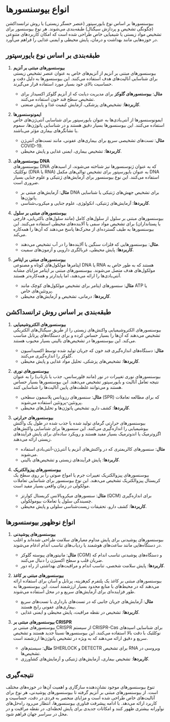 # انواع بیوسنسورها

بیوسنسورها بر اساس نوع بایورسپتور (عنصر حسگر زیستی) یا روش ترانسداکشن (چگونگی تشخیص و پردازش سیگنال) طبقه‌بندی می‌شوند. هر نوع بیوسنسور برای تشخیص مواد زیستی یا شیمیایی خاص طراحی شده است که امکان کاربردهای متنوعی در حوزه‌هایی مانند بهداشت و درمان، پایش محیطی و ایمنی غذایی را فراهم می‌آورد.

## طبقه‌بندی بر اساس نوع بایورسپتور

1. **بیوسنسورهای مبتنی بر آنزیم**  
   بیوسنسورهای مبتنی بر آنزیم از آنزیم‌های خاص به عنوان عنصر تشخیص زیستی برای شناسایی آنالیت‌های هدف استفاده می‌کنند. این بیوسنسورها به دلیل دقت و حساسیت بالای خود بسیار مورد استفاده قرار می‌گیرند.

   - **مثال**: **بیوسنسورهای گلوکز** برای مدیریت دیابت که از آنزیم گلوکز اکسیداز برای تشخیص سطح قند خون استفاده می‌کنند.
   - **کاربردها**: تشخیص‌های پزشکی، آزمایش کیفیت غذا و پایش صنعتی.

2. **ایمونوسنسورها**  
   ایمونوسنسورها از آنتی‌بادی‌ها به عنوان بایورسپتور برای شناسایی آنتی‌ژن‌های خاص استفاده می‌کنند. این بیوسنسورها بسیار دقیق هستند و در شناسایی پاتوژن‌ها، سموم یا نشانگرهای بیماری مؤثر می‌باشند.

   - **مثال**: تست‌های تشخیصی سریع برای بیماری‌های عفونی، مانند تست‌های آنتی‌ژن COVID-19.
   - **کاربردها**: تشخیص بیماری، ایمنی غذایی و پایش محیطی.

3. **بیوسنسورهای DNA**  
   بیوسنسورهای DNA که به عنوان ژنوسنسورها نیز شناخته می‌شوند، از اسیدهای نوکلئیک (DNA یا RNA) به عنوان بایورسپتور برای تشخیص توالی‌های مکمل DNA استفاده می‌کنند. این نوع بیوسنسور برای آزمایش‌های ژنتیکی و علوم جنایی بسیار ضروری است.

   - **مثال**: آزمایش‌های مبتنی بر DNA برای تشخیص جهش‌های ژنتیکی یا شناسایی پاتوژن‌ها.
   - **کاربردها**: آزمایش‌های ژنتیکی، انکولوژی، علوم جنایی و میکروب‌شناسی.

4. **بیوسنسورهای مبتنی بر سلول**  
   بیوسنسورهای مبتنی بر سلول از سلول‌های کامل (مانند سلول‌های باکتریایی، قارچی یا پستانداران) برای تشخیص مواد سمی یا آلاینده‌های محیطی استفاده می‌کنند. این بیوسنسورها به طیف گسترده‌ای از محرک‌ها پاسخ می‌دهند که آن‌ها را همه‌کاره می‌کند.

   - **مثال**: بیوسنسورهایی که فلزات سنگین یا آلاینده‌ها را در آب تشخیص می‌دهند.
   - **کاربردها**: پایش محیطی، غربالگری دارویی و آزمون‌های سمیت.

5. **بیوسنسورهای مبتنی بر اپتامر**  
   اپتامرها مولکول‌های کوتاه و مصنوعی DNA یا RNA هستند که به طور خاص به مولکول‌های هدف متصل می‌شوند. بیوسنسورهای مبتنی بر اپتامر مزایای مشابه آنتی‌بادی‌ها را ارائه می‌دهند، اما پایدارتر و همه‌کاره‌تر هستند.

   - **مثال**: سنسورهای اپتامر برای تشخیص مولکول‌های کوچک مانند ATP یا پروتئین‌های خاص.
   - **کاربردها**: درمانی، تشخیص و آزمایش‌های محیطی.

## طبقه‌بندی بر اساس روش ترانسداکشن

1. **بیوسنسورهای الکتروشیمیایی**  
   بیوسنسورهای الکتروشیمیایی واکنش‌های زیستی را از طریق سیگنال‌های الکتریکی تشخیص می‌دهند که آن‌ها را بسیار حساس کرده و برای دستگاه‌های پرتابل مناسب می‌کند. این بیوسنسورها در تشخیص‌های بالینی بسیار محبوب هستند.

   - **مثال**: دستگاه‌های اندازه‌گیری قند خون که جریان تولید شده توسط اکسیداسیون گلوکز را اندازه‌گیری می‌کنند.
   - **کاربردها**: تشخیص‌های پزشکی، تحلیل مواد غذایی و پایش محیطی.

2. **بیوسنسورهای نوری**  
   بیوسنسورهای نوری تغییرات در نور (مانند فلورسانس، جذب یا بازتاب) را به عنوان نتیجه تعامل آنالیت و بایورسپتور تشخیص می‌دهند. این بیوسنسورها بسیار حساس هستند و می‌توانند غلظت‌های پایین آنالیت‌ها را شناسایی کنند.

   - **مثال**: سنسورهای رزونانس پلاسمون سطحی (SPR) که برای مطالعه تعاملات پروتئین-پروتئین استفاده می‌شوند.
   - **کاربردها**: کشف دارو، تشخیص پاتوژن‌ها و تحلیل‌های محیطی.

3. **بیوسنسورهای حرارتی**  
   بیوسنسورهای حرارتی گرمای تولید شده یا جذب شده در طول یک واکنش بیوشیمیایی را اندازه‌گیری می‌کنند. این سنسورها برای شناسایی واکنش‌های اگزوترمیک یا اندوترمیک بسیار مفید هستند و رویکرد ساده‌ای برای پایش فرآیندهای زیستی ارائه می‌دهند.

   - **مثال**: سنسورهای کالریمتری که در واکنش‌های آنزیم یا آنتی‌ژن-آنتی‌بادی استفاده می‌شوند.
   - **کاربردها**: پایش فرآیندهای زیستی و تشخیص‌های بالینی.

4. **بیوسنسورهای پیزوالکتریک**  
   بیوسنسورهای پیزوالکتریک تغییرات جرم یا امواج صوتی را بر روی سطح یک کریستال پیزوالکتریک تشخیص می‌دهند. این نوع بیوسنسور برای شناسایی تعاملات مولکولی در زمان واقعی بسیار مفید است.

   - **مثال**: سنسورهای میکروبالانس کریستال کوارتز (QCM) برای اندازه‌گیری چسبندگی سلول یا تعاملات بیومولکولی.
   - **کاربردها**: کشف دارو، تحقیقات زیست‌شناسی سلولی و پایش محیطی.

## انواع نوظهور بیوسنسورها

1. **بیوسنسورهای پوشیدنی**  
   بیوسنسورهای پوشیدنی برای پایش مداوم معیارهای سلامت طراحی شده‌اند و اغلب در دستگاه‌هایی مانند ساعت‌های هوشمند یا ردیاب‌های تناسب اندام ادغام می‌شوند.

   - **مثال**: مانیتورهای پیوسته گلوکز (CGM) و دستگاه‌های پوشیدنی تناسب اندام که ضربان قلب و سطح اکسیژن را دنبال می‌کنند.
   - **کاربردها**: پایش سلامت شخصی، تناسب اندام و مراقبت‌های بهداشتی از راه دور.

2. **بیوسنسورهای مبتنی بر کاغذ**  
   بیوسنسورهای مبتنی بر کاغذ یک پلتفرم کم‌هزینه، پرتابل و آسان برای استفاده ارائه می‌دهند که در محیط‌های با منابع محدود بسیار ارزشمند است. این بیوسنسورها به طور فزاینده‌ای برای آزمایش‌های سریع و در محل استفاده می‌شوند.

   - **مثال**: آزمایش‌های جریان جانبی که در تست‌های بارداری یا تست‌های سریع بیماری‌های عفونی رایج هستند.
   - **کاربردها**: تشخیص در نقطه مراقبت، پایش محیطی و ایمنی غذایی.

3. **بیوسنسورهای مبتنی بر CRISPR**  
   بیوسنسورهای مبتنی بر CRISPR از سیستم CRISPR-Cas برای شناسایی اسیدهای نوکلئیک با دقت بالا استفاده می‌کنند. این بیوسنسورها نسبتاً جدید هستند و تشخیص سریع و دقیق ارائه می‌دهند که به ویژه در تشخیص پاتوژن‌ها ارزشمند است.

   - **مثال**: سیستم‌های SHERLOCK و DETECTR برای تشخیص RNA ویروسی در تشخیص‌ها.
   - **کاربردها**: تشخیص بیماری، آزمایش‌های ژنتیکی و آزمایش‌های کشاورزی.

## نتیجه‌گیری

تنوع بیوسنسورهای موجود نشان‌دهنده سازگاری و اهمیت آن‌ها در حوزه‌های مختلف است. از بیوسنسورهای مبتنی بر آنزیم گرفته تا بیوسنسورهای پوشیدنی، هر نوع برای آنالیت‌های خاص طراحی شده است و مزایای منحصر به فردی در دقت، حساسیت و کاربرد ارائه می‌دهد. با ادامه پیشرفت فناوری بیوسنسورها، انتظار می‌رود راه‌حل‌های نوآورانه بیشتری ظهور کنند و امکانات جدیدی برای پایش لحظه‌ای، در نقطه مراقبت و در محل در سراسر جهان فراهم شود.
